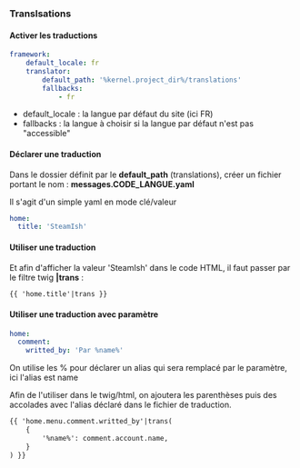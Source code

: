 
### Translsations

#### Activer les traductions

```yaml
framework:
    default_locale: fr
    translator:
        default_path: '%kernel.project_dir%/translations'
        fallbacks:
            - fr
```

- default_locale : la langue par défaut du site (ici FR)
- fallbacks : la langue à choisir si la langue par défaut n'est pas "accessible"

#### Déclarer une traduction

Dans le dossier définit par le **default_path** (translations), créer un fichier portant le nom : **messages.CODE_LANGUE.yaml**

Il s'agit d'un simple yaml en mode clé/valeur

```yaml
home:
  title: 'SteamIsh'
```

#### Utiliser une traduction

Et afin d'afficher la valeur 'SteamIsh' dans le code HTML, il faut passer par le filtre twig **|trans** :

```html
{{ 'home.title'|trans }}
```

#### Utiliser une traduction avec paramètre

```yaml
home:
  comment:
    writted_by: 'Par %name%'
```

On utilise les % pour déclarer un alias qui sera remplacé par le paramètre, ici l'alias est name

Afin de l'utiliser dans le twig/html, on ajoutera les parenthèses puis des accolades avec l'alias déclaré dans le fichier de traduction.

```html
{{ 'home.menu.comment.writted_by'|trans(
    {
        '%name%': comment.account.name,
    }
) }}
```
